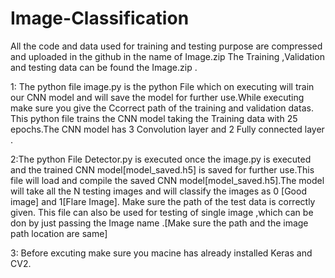 # Image-Classification
All the code and data used for training and testing purpose are compressed and uploaded in the github in the name of Image.zip
The Training ,Validation and testing data can be found the Image.zip .

1: The python file image.py is the python File which on executing will train our CNN model and will save the model for further use.While executing make sure you give the Ccorrect path of the training and validation datas. This python file trains the CNN model taking the Training data with 25 epochs.The CNN model has 3 Convolution layer and 2 Fully connected layer .

2:The python File Detector.py is executed once the image.py is executed and the trained CNN model[model_saved.h5] is saved for further use.This file will load and compile the saved CNN model[model_saved.h5].The model will take all the N testing images and will classify the images as 0 [Good image] and 1[Flare Image]. Make sure the path of the test data is correctly given.
This file can also be used for testing of single image ,which can be don by just passing the Image name .[Make sure the path and the image path location are same]

3: Before excuting make sure you macine has already installed Keras and CV2.
